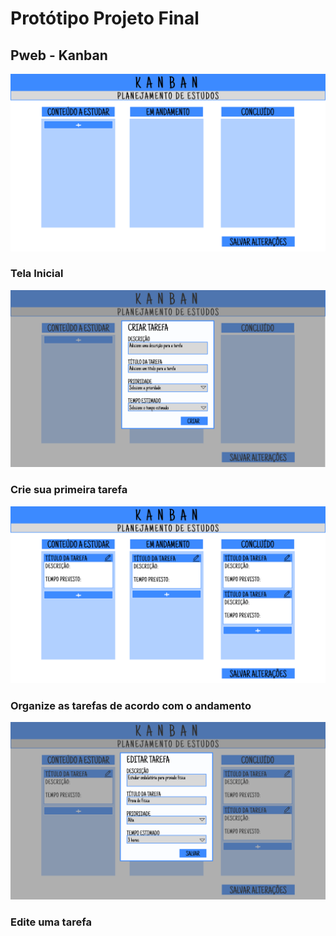 # Protótipo Projeto Final
## Pweb - Kanban 

![Tela Inicial](INICIAL.png)
### Tela Inicial <br>
![Crie sua primeira tarefa](CRIAR.png)
### Crie sua primeira tarefa <br>
![Organize as tarefas de acordo com o andamento](QUADROS.png)
### Organize as tarefas de acordo com o andamento <br>
![Edite uma tarefa](EDITAR.png)
### Edite uma tarefa 
